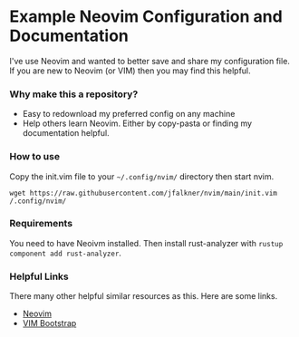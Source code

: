 # Example Neovim Configuration and Documentation

I've use Neovim and wanted to better save and share my configuration file. If you are new to Neovim (or VIM) then you may find this helpful.

### Why make this a repository?

* Easy to redownload my preferred config on any machine
* Help others learn Neovim. Either by copy-pasta or finding my documentation helpful.

### How to use

Copy the init.vim file to your `~/.config/nvim/` directory then start nvim.

```
wget https://raw.githubusercontent.com/jfalkner/nvim/main/init.vim /.config/nvim/
```

### Requirements

You need to have Neoivm installed. Then install rust-analyzer with `rustup component add rust-analyzer`.

### Helpful Links

There many other helpful similar resources as this. Here are some links.

* [Neovim](https://neovim.io/)
* [VIM Bootstrap](https://github.com/editor-bootstrap/vim-bootstrap)
